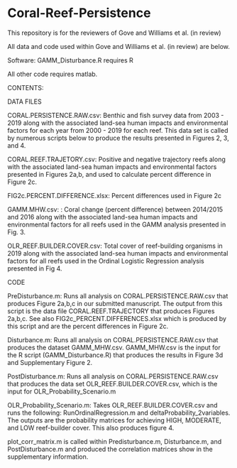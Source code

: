 # Coral-Reef-Persistence
This repository is for the reviewers of Gove and Williams et al. (in review)

All data and code used within Gove and Williams et al. (in review) are below. 

Software: 
GAMM_Disturbance.R requires R

All other code requires matlab.

CONTENTS:

DATA FILES

CORAL.PERSISTENCE.RAW.csv: Benthic and fish survey data from 2003 - 2019 along with the associated land-sea human impacts and environmental factors for each year from 2000 - 2019 for each reef. This data set is called by numerous scripts below to produce the results presented in Figures 2, 3, and 4. 

CORAL.REEF.TRAJETORY.csv: Positive and negative trajectory reefs along with the associated land-sea human impacts and environmental factors presented in Figures 2a,b, and used to calculate percent difference in Figure 2c. 

FIG2c.PERCENT.DIFFERENCE.xlsx: Percent differences used in Figure 2c

GAMM.MHW.csv: : Coral change (percent difference) between 2014/2015 and 2016 along with the associated land-sea human impacts and environmental factors for all reefs used in the GAMM analysis presented in Fig. 3.  

OLR_REEF.BUILDER.COVER.csv: Total cover of reef-building organisms in 2019 along with the associated land-sea human impacts and environmental factors for all reefs used in the Ordinal Logistic Regression analysis presented in Fig 4. 

CODE

PreDisturbance.m: Runs all analysis on CORAL.PERSISTENCE.RAW.csv that produces Figure 2a,b,c in our submitted manuscript. The output from this script is the data file CORAL.REEF.TRAJECTORY that produces Figures 2a,b,c. See also FIG2c_PERCENT.DIFFERENCES.xlsx which is produced by this script and are the percent differences in Figure 2c. 

Disturbance.m: Runs all analysis on CORAL.PERSISTENCE.RAW.csv that produces the dataset GAMM_MHW.csv. GAMM_MHW.csv is the input for the R script (GAMM_Disturbance.R) that produces the results in Figure 3d and Supplementary Figure 2. 

PostDisturbance.m: Runs all analysis on CORAL.PERSISTENCE.RAW.csv that produces the data set OLR_REEF.BUILDER.COVER.csv, which is the input for OLR_Probability_Scenario.m

OLR_Probability_Scenario.m: Takes OLR_REEF.BUILDER.COVER.csv and runs the following: RunOrdinalRegression.m and deltaProbability_2variables. The outputs are the probability matrices for achieving HIGH, MODERATE, and LOW reef-builder cover. This also produces figure 4. 

plot_corr_matrix.m is called within Predisturbance.m, Disturbance.m, and PostDisturbance.m and produced the correlation matrices show in the supplementary information. 


